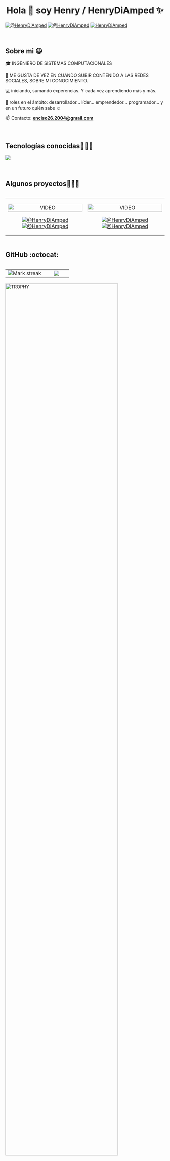 <h1 align="center">Hola 👋  soy Henry / HenryDiAmped ✨ </h1> 

<p align="left">
  <a href="https://www.youtube.com/@HenryDiAmped" target="blank"><img align="center" src="https://img.shields.io/badge/YouTube-FF0000?style=for-the-badge&logo=youtube&logoColor=white" alt="@HenryDiAmped"  /></a>
<a href="https://www.tiktok.com/@HenryDiAmped" target="blank"><img align="center" src="https://img.shields.io/badge/TikTok-000000?style=for-the-badge&logo=tiktok&logoColor=white" alt="@HenryDiAmped" /></a>
<a href="https://www.linkedin.com/in/henry-enciso-canales-722730238/" target="blank"><img align="center" src="https://img.shields.io/badge/LinkedIn-0077B5?style=for-the-badge&logo=linkedin&logoColor=white" alt="HenryDiAmped"/></a>
  </p>
<br>
<h2>Sobre mi 😃</h2>
<!--Intro start-->

<p align="left">
🎓 INGENIERO DE SISTEMAS COMPUTACIONALES

🎥 ME GUSTA DE VEZ EN CUANDO SUBIR CONTENIDO A LAS REDES SOCIALES, SOBRE MI CONOCIMIENTO.

💻 iniciando, sumando experencias. Y cada vez aprendiendo más y más.

📝 roles en el ámbito: desarrollador... líder... emprendedor... programador... y en un futuro quién sabe ☺️

📫 Contacto: **enciso26.2004@gmail.com**
<!--Intro end-->
  </p>
<br>

<h2 >Tecnologías conocidas👨🏻‍💻</h2>
<!--tech stack icons-->
<p align="left">
  <a href="https://skillicons.dev">
    <img src="https://skillicons.dev/icons?i=androidstudio,c,cs,cpp,java,php,dart,flutter,py,dotnet,css,html,js,nodejs,mysql,sqlite,firebase,gtk,git,github,docker,materialui,postman,eclipse,vscode,bash,linux,ai,ps&perline=12" />
  </a>
</p>
<br>
<!-------------------------->
<div id="proyectos">
<h2 >Algunos proyectos👨🏻‍💻</h2>

<table align="left" >
<tr border="none">
  <td width="25%" align="center">
    <p align="center">
     <a href="https://youtu.be/" title="Go to Source">
        <img align="center" width=100% src="https://github.com/HenryDiAmped/react-website-smooth-scroll-yt"   alt="VIDEO" /></a>
      </p>
    <p align="center">
        <a href="https://youtu.be/" target="blank"><img align="center" src="https://img.shields.io/badge/YouTube-FF0000?style=for-the-badge&logo=youtube&logoColor=white" alt="@HenryDiAmped"  /></a>
      <a href="https://github.com/HenryDiAmped/react-website-smooth-scroll-yt" target="blank"><img align="center" src="https://img.shields.io/badge/GitHub-100000?style=for-the-badge&logo=github&logoColor=white" alt="@HenryDiAmped" /></a>
    </p>       
</td>
<td width="25%" align="center">
    <p align="center">
     <a href="https://youtu.be/" title="Go to Source">
        <img align="center" width=100% src="https://github.com/HenryDiAmped/react-website-smooth-scroll-yt"   alt="VIDEO" /></a>
      </p>
    <p align="center">
        <a href="https://youtu.be/" target="blank"><img align="center" src="https://img.shields.io/badge/YouTube-FF0000?style=for-the-badge&logo=youtube&logoColor=white" alt="@HenryDiAmped"  /></a>
      <a href="https://github.com/HenryDiAmped/react-website-smooth-scroll-yt" target="blank"><img align="center" src="https://img.shields.io/badge/GitHub-100000?style=for-the-badge&logo=github&logoColor=white" alt="@HenryDiAmped" /></a>
    </p>       
</td>
  
</tr>
</table>
  </div>
<br>
<br><br>
<br>
<br><br><br>
<br><br>

<!------------------------->

<h2>GitHub :octocat:</h2>
<!--- stats & Trophy (start) -->
<p align="center">
  <!--- stats (start) -->
<table align="left">
<tr border="none">
<td width="60%" align="center">

<!--  <img  align="center"  src="https://github-readme-stats.vercel.app/api?username=unsimpledev&theme=dark&show_icons=true&count_private=true" />
  <br></br> -->
  <img  title="🔥 Get streak stats for your profile at git.io/streak-stats" alt="Mark streak" src="https://github-readme-streak-stats.herokuapp.com/?user=unsimpledev&theme=dark&hide_border=false" /> 
</td>

<td width="40%" align="center">

  <img  align="center"  src="https://github-readme-stats.anuraghazra1.vercel.app/api/top-langs/?username=unsimpledev&theme=dark&hide_border=false&no-bg=true&no-frame=true&langs_count=10"/>

  </td>
</tr>
</table>
<!--- stats (end) -->

<!--- trophy (start) -->
<div align=left>
  <a href="https://github.com/ryo-ma/github-profile-trophy" title="Go to Source">
      <img align="center" width=84% src="https://github-profile-trophy.vercel.app/?username=unsimpledev&theme=radical&row=1&column=7&margin-h=15&margin-w=5&no-bg=true" alt="TROPHY" />
    </a>
</div>
<!--- trophy (start) -->


</p>        
<!--- stats (end) -->
